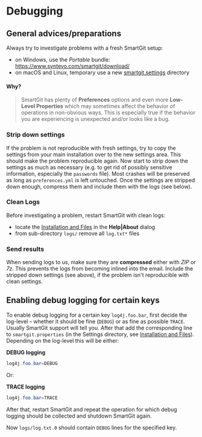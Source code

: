 # Debugging

## General advices/preparations

Always try to investigate problems with a fresh SmartGit setup:

-   on Windows, use the *Portable* bundle:
    <https://www.syntevo.com/smartgit/download/>
-   on macOS and Linux, temporary use a new
    [smartgit.settings](VM-options.md#location-of-the-settings-directory)
    directory

#### Why?
> SmartGit has plenty of **Preferences** options and even more **Low-Level
> Properties** which may sometimes affect the behavior of operations in
> non-obvious ways. This is especially true if the behavior you are
> experiencing is unexpected and/or looks like a bug.

### Strip down settings

If the problem is not reproducible with fresh settings, try to copy the settings from your main installation over to the new settings area. This should make the problem reproducible again. Now start to strip down the settings as much as necessary (e.g. to get rid of possibly sensitive information, especially the `passwords` file). Most crashes will be preserved as long as `preferences.yml` is left untouched. Once the settings are stripped down enough, compress them and include them with the logs (see below).

### Clean Logs

Before investigating a problem, restart SmartGit with clean logs:

-   locate the [Installation and Files](Installation-and-Files.md)
    in the **Help\|About** dialog
-   from sub-directory `logs/` remove all `log.txt*` files

### Send results

When sending logs to us, make sure they are **compressed** either with *ZIP* or *7z*. This prevents the logs from becoming inlined into the email. Include the stripped down settings (see above), if the problem isn't reproducible with clean settings.

## Enabling debug logging for certain keys

To enable debug logging for a certain key `log4j.foo.bar`, first decide the
log-level – whether it should be fine (`DEBUG`) or as fine as
possible `TRACE`. Usually SmartGit support will tell you. After that add
the corresponding line to `smartgit.properties` (in the Settings
directory, see [Installation and Files](Installation-and-Files.md)).
Depending on the log-level this will be either:

**DEBUG logging**

``` java
log4j.foo.bar=DEBUG
```
Or:

**TRACE logging**

``` java
log4j.foo.bar=TRACE
```
After that, restart SmartGit and repeat the operation for which debug
logging should be collected and shutdown SmartGit again.

Now `logs/log.txt.0` should contain `DEBUG` lines for the specified key.
